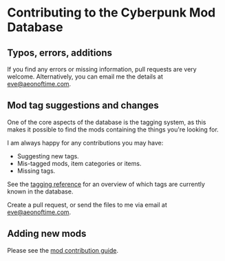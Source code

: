 # Contributing to the Cyberpunk Mod Database

## Typos, errors, additions

If you find any errors or missing information, pull requests are 
very welcome. Alternatively, you can email me the details at 
[eve@aeonoftime.com](mailto:eve@aeonoftime.com).

## Mod tag suggestions and changes

One of the core aspects of the database is the tagging system, 
as this makes it possible to find the mods containing the things
you're looking for. 

I am always happy for any contributions you may have:

- Suggesting new tags.
- Mis-tagged mods, item categories or items.
- Missing tags.

See the [tagging reference](tagging-reference.md) for an overview
of which tags are currently known in the database.

Create a pull request, or send the files to me via email at
[eve@aeonoftime.com](mailto:eve@aeonoftime.com).

## Adding new mods

Please see the [mod contribution guide](contributing-mods.md).
